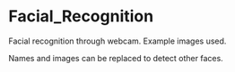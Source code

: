 # Facial_Recognition
Facial recognition through webcam. Example images used.

Names and images can be replaced to detect other faces.
